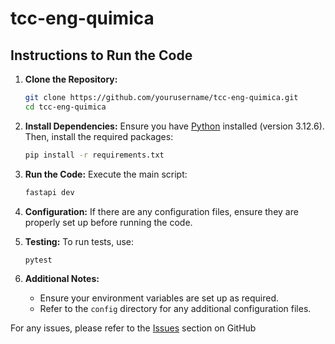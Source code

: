 # tcc-eng-quimica

## Instructions to Run the Code

1. **Clone the Repository:**

    ```sh
    git clone https://github.com/yourusername/tcc-eng-quimica.git
    cd tcc-eng-quimica
    ```

2. **Install Dependencies:**
    Ensure you have [Python](https://www.python.org/downloads/) installed (version 3.12.6). Then, install the required packages:

    ```sh
    pip install -r requirements.txt
    ```

3. **Run the Code:**
    Execute the main script:

    ```sh
    fastapi dev
    ```

4. **Configuration:**
    If there are any configuration files, ensure they are properly set up before running the code.

5. **Testing:**
    To run tests, use:

    ```sh
    pytest
    ```

6. **Additional Notes:**
    - Ensure your environment variables are set up as required.
    - Refer to the `config` directory for any additional configuration files.

For any issues, please refer to the [Issues](https://github.com/Alexms95/tcc-eng-quimica/issues) section on GitHub
